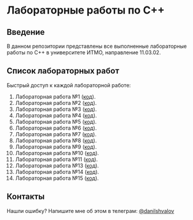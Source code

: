 # Лабораторные работы по С++

## Введение

В данном репозитории представлены все выполненные лабораторные работы по С++ в
университете ИТМО, направление 11.03.02.

## Список лабораторных работ

Быстрый доступ к каждой лабораторной работе:

1. Лабораторная работа №1 ([код](labs/lab-1/)).
1. Лабораторная работа №2 ([код](labs/lab-2/)).
1. Лабораторная работа №3 ([код](labs/lab-3/)).
1. Лабораторная работа №4 ([код](labs/lab-4/)).
1. Лабораторная работа №5 ([код](labs/lab-5/)).
1. Лабораторная работа №6 ([код](labs/lab-6/)).
1. Лабораторная работа №7 ([код](labs/lab-7/)).
1. Лабораторная работа №8 ([код](labs/lab-8/)).
1. Лабораторная работа №9 ([код](labs/lab-9/)).
1. Лабораторная работа №10 ([код](labs/lab-10/)).
1. Лабораторная работа №11 ([код](labs/lab-11/)).
1. Лабораторная работа №13 ([код](labs/lab-13/)).
1. Лабораторная работа №14 ([код](labs/lab-14/)).
1. Лабораторная работа №15 ([код](labs/lab-15/)).

## Контакты

Нашли ошибку? Напишите мне об этом в телеграм:
[@danilshvalov](https://t.me/danilshvalov)
